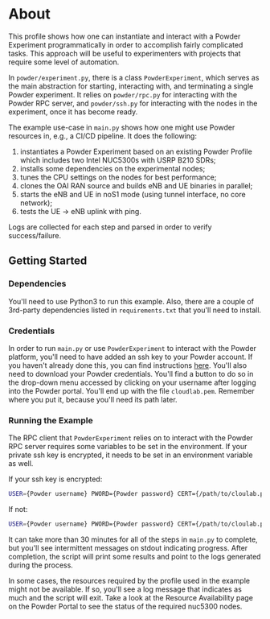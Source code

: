# About

This profile shows how one can instantiate and interact with a Powder Experiment
programmatically in order to accomplish fairly complicated tasks. This approach
will be useful to experimenters with projects that require some level of
automation.

In `powder/experiment.py`, there is a class `PowderExperiment`, which serves as
the main abstraction for starting, interacting with, and terminating a single
Powder experiment. It relies on `powder/rpc.py` for interacting with the Powder
RPC server, and `powder/ssh.py` for interacting with the nodes in the
experiment, once it has become ready.

The example use-case in `main.py` shows how one might use Powder resources in,
e.g., a CI/CD pipeline. It does the following:

1. instantiates a Powder Experiment based on an existing Powder Profile which
   includes two Intel NUC5300s with USRP B210 SDRs;
2. installs some dependencies on the experimental nodes;
3. tunes the CPU settings on the nodes for best performance;
4. clones the OAI RAN source and builds eNB and UE binaries in parallel;
5. starts the eNB and UE in noS1 mode (using tunnel interface, no core network);
6. tests the UE -> eNB uplink with ping.

Logs are collected for each step and parsed in order to verify success/failure.

## Getting Started

### Dependencies

You'll need to use Python3 to run this example. Also, there are a couple of
3rd-party dependencies listed in `requirements.txt` that you'll need to install.

### Credentials

In order to run `main.py` or use `PowderExperiment` to interact with the Powder
platform, you'll need to have added an ssh key to your Powder account. If you
haven't already done this, you can find instructions
[here](https://docs.powderwireless.net/users.html#%28part._ssh-access%29).
You'll also need to download your Powder credentials. You'll find a button to do
so in the drop-down menu accessed by clicking on your username after logging
into the Powder portal. You'll end up with the file `cloudlab.pem`. Remember
where you put it, because you'll need its path later.

### Running the Example

The RPC client that `PowderExperiment` relies on to interact with the Powder RPC
server requires some variables to be set in the environment. If your private ssh
key is encrypted, it needs to be set in an environment variable as well.

If your ssh key is encrypted:

``` sh
USER={Powder username} PWORD={Powder password} CERT={/path/to/cloulab.pem} KEYPWORD={ssh key password}./main.py
```

If not:

``` sh
USER={Powder username} PWORD={Powder password} CERT={/path/to/cloulab.pem} ./main.py
```

It can take more than 30 minutes for all of the steps in `main.py` to complete,
but you'll see intermittent messages on stdout indicating progress. After
completion, the script will print some results and point to the logs generated
during the process.

In some cases, the resources required by the profile used in the example might
not be available. If so, you'll see a log message that indicates as much and the
script will exit. Take a look at the Resource Availability page on the Powder
Portal to see the status of the required nuc5300 nodes.

